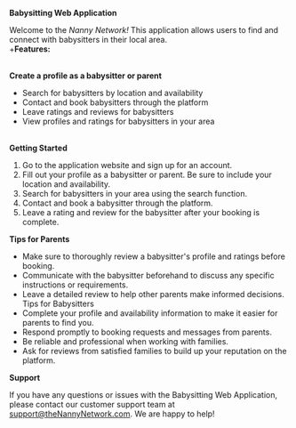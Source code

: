 **Babysitting Web Application**

Welcome to the *Nanny Network!* This application allows users to find and connect with babysitters in their local area. <br />
+**Features:**  <br /><br />

**Create a profile as a babysitter or parent**  <br />

* Search for babysitters by location and availability
* Contact and book babysitters through the platform
* Leave ratings and reviews for babysitters
* View profiles and ratings for babysitters in your area  <br /> <br />

**Getting Started** <br />

1. Go to the application website and sign up for an account.
2. Fill out your profile as a babysitter or parent. Be sure to include your location and availability.
3. Search for babysitters in your area using the search function.
4. Contact and book a babysitter through the platform.
5. Leave a rating and review for the babysitter after your booking is complete.<br />

**Tips for Parents**<br />

* Make sure to thoroughly review a babysitter's profile and ratings before booking.
* Communicate with the babysitter beforehand to discuss any specific instructions or requirements.
* Leave a detailed review to help other parents make informed decisions.
Tips for Babysitters
* Complete your profile and availability information to make it easier for parents to find you.
* Respond promptly to booking requests and messages from parents.
* Be reliable and professional when working with families.
* Ask for reviews from satisfied families to build up your reputation on the platform.<br />

**Support** <br />

If you have any questions or issues with the Babysitting Web Application, please contact our customer support team at <support@theNannyNetwork.com>. We are happy to help!